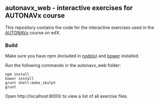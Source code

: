 ## autonavx_web - interactive exercises for AUTONAVx course

This repository contains the code for the interactive exercises used in the [AUTONAVx](https://www.edx.org/course/tumx/tumx-autonavx-autonomous-navigation-1658) course on edX.

### Build

Make sure you have npm (included in [nodejs](http://nodejs.org/)) and [bower](http://bower.io/) installed. 

Run the following commands in the autonavx_web folder:

```shell
npm install
bower install
grunt shell:make_skulpt
grunt
```

Open http://localhost:8000/ to view a list of all exercise files.
